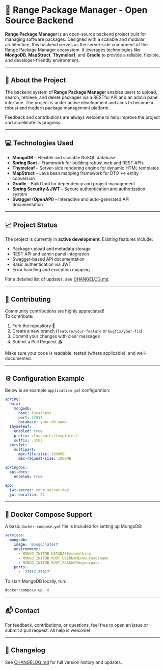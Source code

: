 # 🌟 Range Package Manager - Open Source Backend

**Range Package Manager** is an open-source backend project built for managing software packages. Designed with a scalable and modular architecture, this backend serves as the server-side component of the Range Package Manager ecosystem. It leverages technologies like **MongoDB**, **MapStruct**, **Thymeleaf**, and **Gradle** to provide a reliable, flexible, and developer-friendly environment.

---

## 🔧 About the Project

The backend system of **Range Package Manager** enables users to upload, search, retrieve, and delete packages via a RESTful API and an admin panel interface. The project is under active development and aims to become a robust and modern package management platform.

Feedback and contributions are always welcome to help improve the project and accelerate its progress.

---

## 💻 Technologies Used

- **MongoDB** – Flexible and scalable NoSQL database
- **Spring Boot** – Framework for building robust web and REST APIs
- **Thymeleaf** – Server-side rendering engine for dynamic HTML templates
- **MapStruct** – Java bean mapping framework for DTO <-> entity conversion
- **Gradle** – Build tool for dependency and project management
- **Spring Security & JWT** – Secure authentication and authorization system
- **Swagger (OpenAPI)** – Interactive and auto-generated API documentation

---

## 📈 Project Status

The project is currently in **active development**. Existing features include:

- Package upload and metadata storage
- REST API and admin panel integration
- Swagger-based API documentation
- Basic authentication via JWT
- Error handling and exception mapping

For a detailed list of updates, see [CHANGELOG.md](CHANGELOG.md).

---

## 🤝 Contributing

Community contributions are highly appreciated!  
To contribute:

1. Fork the repository 🍴  
2. Create a new branch (`feature/your-feature` or `bugfix/your-fix`)  
3. Commit your changes with clear messages  
4. Submit a Pull Request 📤  

Make sure your code is readable, tested (where applicable), and well-documented.

---


## ⚙️ Configuration Example

Below is an example `application.yml` configuration:

```yaml
spring:
  data:
    mongodb:
      host: localhost
      port: 27017
      database: your-db-name
  thymeleaf:
    enabled: true
    prefix: classpath:/templates/
    suffix: .html
  servlet:
    multipart:
      max-file-size: 1000MB
      max-request-size: 1000MB

springdoc:
  api-docs:
    enabled: true

app:
  jwt-secret: your-secret-key
  jwt-duration: 22
````

---

## 🐳 Docker Compose Support

A basic `docker-compose.yml` file is included for setting up MongoDB:

```yaml
services:
  mongodb:
    image: 'mongo:latest'
    environment:
      - MONGO_INITDB_DATABASE=something
      - MONGO_INITDB_ROOT_USERNAME=yourusername
      - MONGO_INITDB_ROOT_PASSWORD=yourpass
    ports:
      - '27017:27017'
```

To start MongoDB locally, run:

```bash
docker-compose up -d
```

---

## 📬 Contact

For feedback, contributions, or questions, feel free to open an issue or submit a pull request. All help is welcome!

---

## 📝 Changelog

See [CHANGELOG.md](CHANGELOG.md) for full version history and updates.



